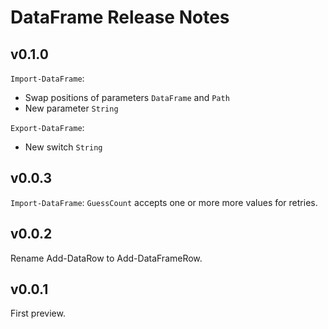# DataFrame Release Notes

## v0.1.0

`Import-DataFrame`:

- Swap positions of parameters `DataFrame` and `Path`
- New parameter `String`

`Export-DataFrame`:

- New switch `String`

## v0.0.3

`Import-DataFrame`: `GuessCount` accepts one or more more values for retries.

## v0.0.2

Rename Add-DataRow to Add-DataFrameRow.

## v0.0.1

First preview.
